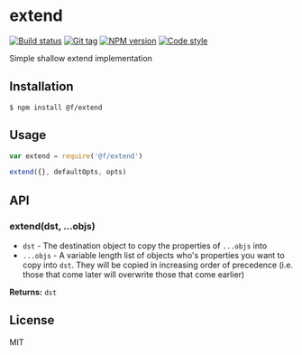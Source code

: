 
# extend

[![Build status][travis-image]][travis-url]
[![Git tag][git-image]][git-url]
[![NPM version][npm-image]][npm-url]
[![Code style][standard-image]][standard-url]

Simple shallow extend implementation

## Installation

    $ npm install @f/extend

## Usage

```js
var extend = require('@f/extend')

extend({}, defaultOpts, opts)
```

## API

### extend(dst, ...objs)

- `dst` - The destination object to copy the properties of `...objs` into
- `...objs` - A variable length list of objects who's properties you want to copy into `dst`. They will be copied in increasing order of precedence (i.e. those that come later will overwrite those that come earlier)

**Returns:** `dst`

## License

MIT

[travis-image]: https://img.shields.io/travis/micro-js/extend.svg?style=flat-square
[travis-url]: https://travis-ci.org/micro-js/extend
[git-image]: https://img.shields.io/github/tag/micro-js/extend.svg?style=flat-square
[git-url]: https://github.com/micro-js/extend
[standard-image]: https://img.shields.io/badge/code%20style-standard-brightgreen.svg?style=flat-square
[standard-url]: https://github.com/feross/standard
[npm-image]: https://img.shields.io/npm/v/@f/extend.svg?style=flat-square
[npm-url]: https://npmjs.org/package/@f/extend
